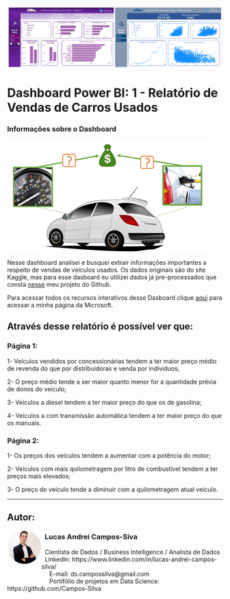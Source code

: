 ![Alt ou título da imagem](https://github.com/Campos-Silva/dashboard_power_bi_relatorios_vendas_de_carros_usados_/blob/main/1_2_juntos.jpg)


# Dashboard Power BI: 1 - Relatório de Vendas de Carros Usados

### Informações sobre o Dashboard

![Alt ou título da imagem](https://raw.githubusercontent.com/Campos-Silva/Projeto_1_Precificacao_de_Veiculos_Usados/main/carro_variaveis_e.png)

Nesse dashboard analisei e busquei extrair informações importantes a respeito de vendas de veículos usados. Os dados originais são do site Kaggle, mas para esse dasboard eu utilizei dados já pre-processados que consta [nesse](https://github.com/Campos-Silva/Projeto_01_Parte_C_Modelos_de_Machine_Learning_no_Python) meu projeto do Github. 

Para acessar todos os recursos interativos desse Dasboard clique [aqui](https://app.powerbi.com/groups/me/reports/204c01b4-3af1-4222-aeed-c54649a8d966/ReportSection) para acessar a minha página da Microsoft.

## Através desse relatório é possível ver que:

### Página 1:


1-	Veículos vendidos por concessionárias tendem a ter maior preço médio de revenda do que por distribuidoras e venda por indivíduos;

2-	O preço médio tende a ser maior quanto menor for a quantidade prévia de donos do veículo;

3-	Veículos a diesel tendem a ter maior preço do que os de gasolina;

4-	Veículos a com transmissão automática tendem a ter maior preço do que os manuais.


### Página 2:


1-	Os preços dos veículos tendem a aumentar com a potência do motor;

2-	Veículos com mais quilometragem por litro de combustível tendem a ter preços mais elevados;

3-	O preço do veículo tende a diminuir com a quilometragem atual  veículo.

___________

## Autor:

<img  src="https://raw.githubusercontent.com/Campos-Silva/Campos-Silva/main/perfil_lucas_andrei_campos_silva.png" width="80" alt="cognitiveclass.ai logo" align="left" /> 

### &nbsp;&nbsp;Lucas Andrei Campos-Siva

<p>
&nbsp;&nbsp;Cientista de Dados / Business Intelligence / Analista de Dados<br/>
&nbsp;&nbsp;LinkedIn: https://www.linkedin.com/in/lucas-andrei-campos-silva/<br/>
&nbsp;&nbsp;&nbsp;&nbsp;&nbsp;&nbsp;&nbsp;&nbsp;&nbsp;&nbsp;&nbsp;&nbsp;&nbsp;&nbsp;&nbsp;&nbsp;&nbsp;&nbsp;&nbsp;&nbsp;&nbsp;&nbsp;&nbsp;&nbsp;&nbsp;E-mail: ds.campossilva@gmail.com<br/>
&nbsp;&nbsp;&nbsp;&nbsp;&nbsp;&nbsp;&nbsp;&nbsp;&nbsp;&nbsp;&nbsp;&nbsp;&nbsp;&nbsp;&nbsp;&nbsp;&nbsp;&nbsp;&nbsp;&nbsp;&nbsp;&nbsp;&nbsp;&nbsp;&nbsp;Portifólio de projetos em Data Science: https://github.com/Campos-Silva
</p>


